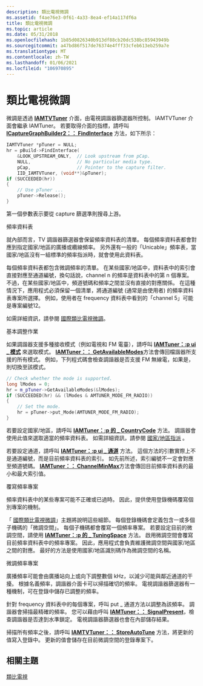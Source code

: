 ```yaml
---
description: 類比電視微調
ms.assetid: f4ae76e3-0f61-4a33-8ea4-ef14a117df6a
title: 類比電視微調
ms.topic: article
ms.date: 05/31/2018
ms.openlocfilehash: 1b85d0826340b913df88cb20dc538bc85943949b
ms.sourcegitcommit: a47bd86f517de76374e4fff33cfeb613eb259a7e
ms.translationtype: MT
ms.contentlocale: zh-TW
ms.lasthandoff: 01/06/2021
ms.locfileid: "106970895"
---
```

# <a name="analog-television-tuning"></a>類比電視微調

微調是透過 [**IAMTVTuner**](/windows/desktop/api/Strmif/nn-strmif-iamtvtuner) 介面，由電視調諧器篩選器所控制。 IAMTVTuner 介面會繼承 IAMTuner。 若要取得介面的指標，請呼叫 [**ICaptureGraphBuilder2：： FindInterface**](/windows/desktop/api/Strmif/nf-strmif-icapturegraphbuilder2-findinterface) 方法，如下所示：


```C++
IAMTVTuner *pTuner = NULL;
hr = pBuild->FindInterface(
    &LOOK_UPSTREAM_ONLY,  // Look upstream from pCap.
    NULL,                 // No particular media type.
    pCap,                 // Pointer to the capture filter.
    IID_IAMTVTuner, (void**)&pTuner);
if (SUCCEEDED(hr))
{
    // Use pTuner ...
    pTuner->Release();
}
```



第一個參數表示要從 capture 篩選準則搜尋上游。

頻率資料表

就內部而言，TV 調諧器篩選器會保留頻率資料表的清單。 每個頻率資料表都會對應到指定國家/地區的廣播或纜線頻率。 另外還有一般的「Unicable」頻率表，當國家/地區沒有一組標準的頻率指派時，就會使用此資料表。

每個頻率資料表都包含微調頻率的清單。 在某些國家/地區中，資料表中的索引會直接對應至通道編號，換句話說，channel n 的頻率是資料表中的第 n 個專案。 不過，在某些國家/地區中，頻道號碼和頻率之間並沒有直接的對應關係。 在這種情況下，應用程式必須保留一個清單，將通道編號 (通常是由使用者) 的頻率資料表專案所選擇。 例如，使用者在 frequency 資料表中看到的「channel 5」可能是專案編號12。

如需詳細資訊，請參閱 [國際類比電視微調](international-analog-tv-tuning.md)。

基本調整作業

如果調諧器支援多種接收模式（例如電視和 FM 電臺），請呼叫 [**IAMTuner：:p ui \_ 模式**](/windows/desktop/api/Strmif/nf-strmif-iamtuner-put_mode) 來選取模式。 [**IAMTuner：： GetAvailableModes**](/windows/desktop/api/Strmif/nf-strmif-iamtuner-getavailablemodes)方法會傳回檔諧器所支援的所有模式。 例如，下列程式碼會檢查調諧器是否支援 FM 無線電，如果是，則切換至該模式。


```C++
// Check whether the mode is supported.
long lModes = 0;
hr = m_pTuner->GetAvailableModes(&lModes);
if (SUCCEEDED(hr) && (lModes & AMTUNER_MODE_FM_RADIO))
{
    // Set the mode.
    hr = pTuner->put_Mode(AMTUNER_MODE_FM_RADIO);
}
```



若要設定國家/地區，請呼叫 [**IAMTuner：:p 的 \_ CountryCode**](/windows/desktop/api/Strmif/nf-strmif-iamtuner-put_countrycode) 方法。 調諧器會使用此值來選取適當的頻率資料表。 如需詳細資訊，請參閱 [國家/地區指派](country-region-assignments.md) 。

若要設定通道，請呼叫 [**IAMTuner：:p ui \_ 通道**](/windows/desktop/api/Strmif/nf-strmif-iamtuner-put_channel) 方法。 這個方法的引數實際上不是通道編號，而是目前頻率資料表的索引。 如先前所述，索引編號不一定會對應至頻道號碼。 [**IAMTuner：： ChannelMinMax**](/windows/desktop/api/Strmif/nf-strmif-iamtuner-channelminmax)方法會傳回目前頻率資料表的最小和最大索引值。

覆寫頻率專案

頻率資料表中的某些專案可能不正確或已過時。 因此，提供使用登錄機碼覆寫個別專案的機制。

「 [國際類比電視微調](international-analog-tv-tuning.md)」主題將說明這些細節。 每個登錄機碼會定義包含一或多個子機碼的「微調空間」。 每個子機碼都會覆寫一個頻率專案。 若要設定目前的微調空間，請使用 [**IAMTuner：:p 的 \_ TuningSpace**](/windows/desktop/api/Strmif/nf-strmif-iamtuner-put_tuningspace) 方法。 啟用微調空間會覆寫目前頻率資料表中的頻率專案。 因此，應用程式會負責維護微調空間與國家/地區之間的對應。 最好的方法是使用國家/地區識別碼作為微調空間的名稱。

微調頻率專案

廣播頻率可能會由廣播站向上或向下調整數個 kHz，以減少可能與鄰近通道的干擾。 根據名義頻率，調諧器介面卡可以掃描確切的頻率。 電視調諧器篩選器有一種機制，可在登錄中儲存已調整的頻率。

針對 frequency 資料表中的每個專案，呼叫 put \_ 通道方法以調整為該頻率。 調諧器會掃描最精確的頻率。 您可以藉由呼叫 [**IAMTuner：： SignalPresent**](/windows/desktop/api/Strmif/nf-strmif-iamtuner-signalpresent)，檢查調諧器是否達到水準鎖定。 電視調諧器篩選器也會在內部儲存結果。

掃描所有頻率之後，請呼叫 [**IAMTVTuner：： StoreAutoTune**](/windows/desktop/api/Strmif/nf-strmif-iamtvtuner-storeautotune) 方法，將更新的值寫入登錄中。 更新的值會儲存在目前微調空間的登錄專案下。

## <a name="related-topics"></a>相關主題

<dl> <dt>

[類比電視](analog-television.md)
</dt> </dl>

 

 



